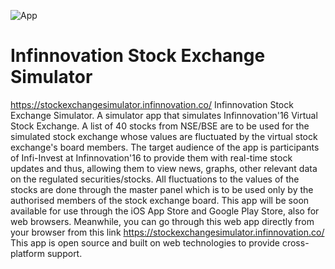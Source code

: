 ![App](http://s15.postimg.org/7h1an6a4r/stockexchangesimulator_infinnovation_co_i_Phone.png)
# Infinnovation Stock Exchange Simulator
https://stockexchangesimulator.infinnovation.co/
Infinnovation Stock Exchange Simulator.
A simulator app that simulates Infinnovation'16 Virtual Stock Exchange. A list of 40 stocks from NSE/BSE are to be used for the simulated stock exchange whose values are fluctuated by the virtual stock exchange's board members. The target audience of the app is participants of Infi-Invest at Infinnovation'16 to provide them with real-time stock updates and thus, allowing them to view news, graphs, other relevant data on the regulated securities/stocks. All fluctuations to the values of the stocks are done through the master panel which is to be used only by the authorised members of the stock exchange board.
This app will be soon available for use through the iOS App Store and Google Play Store, also for web browsers.
Meanwhile, you can go through this web app directly from your browser from this link https://stockexchangesimulator.infinnovation.co/
This app is open source and built on web technologies to provide cross-platform support.
